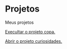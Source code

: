 # Projetos
 Meus projetos

<a href="https://viniciusvcosta.github.io/Projetos/Projeto%20copa/Futebol.html"> Execultar o projeto copa.</a>

<a href="https://viniciusvcosta.github.io/Projetos/Projeto%20curiosidades/TESTE1.html">Abrir o projeto curiosidades.</a>